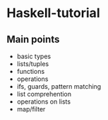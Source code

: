 # Haskell-tutorial
## Main points
- basic types
- lists/tuples
- functions
- operations
- ifs, guards, pattern matching
- list comprehention
- operations on lists
- map/filter
